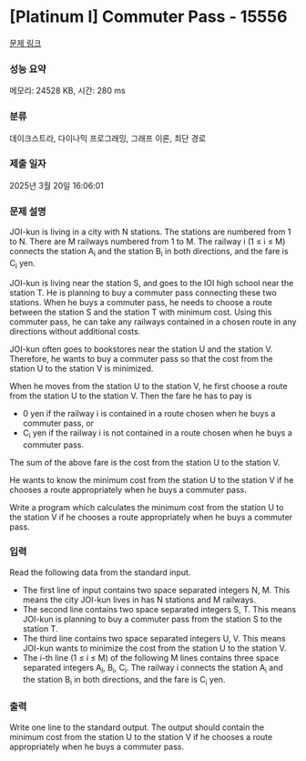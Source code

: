 # [Platinum I] Commuter Pass - 15556 

[문제 링크](https://www.acmicpc.net/problem/15556) 

### 성능 요약

메모리: 24528 KB, 시간: 280 ms

### 분류

데이크스트라, 다이나믹 프로그래밍, 그래프 이론, 최단 경로

### 제출 일자

2025년 3월 20일 16:06:01

### 문제 설명

<p>JOI-kun is living in a city with N stations. The stations are numbered from 1 to N. There are M railways numbered from 1 to M. The railway i (1 ≤ i ≤ M) connects the station A<sub>i</sub> and the station B<sub>i</sub> in both directions, and the fare is C<sub>i</sub> yen.</p>

<p>JOI-kun is living near the station S, and goes to the IOI high school near the station T. He is planning to buy a commuter pass connecting these two stations. When he buys a commuter pass, he needs to choose a route between the station S and the station T with minimum cost. Using this commuter pass, he can take any railways contained in a chosen route in any directions without additional costs.</p>

<p>JOI-kun often goes to bookstores near the station U and the station V. Therefore, he wants to buy a commuter pass so that the cost from the station U to the station V is minimized.</p>

<p>When he moves from the station U to the station V, he first choose a route from the station U to the station V. Then the fare he has to pay is</p>

<ul>
	<li>0 yen if the railway i is contained in a route chosen when he buys a commuter pass, or</li>
	<li>C<sub>i</sub> yen if the railway i is not contained in a route chosen when he buys a commuter pass.</li>
</ul>

<p>The sum of the above fare is the cost from the station U to the station V.</p>

<p>He wants to know the minimum cost from the station U to the station V if he chooses a route appropriately when he buys a commuter pass.</p>

<p>Write a program which calculates the minimum cost from the station U to the station V if he chooses a route appropriately when he buys a commuter pass.</p>

### 입력 

 <p>Read the following data from the standard input.</p>

<ul>
	<li>The first line of input contains two space separated integers N, M. This means the city JOI-kun lives in has N stations and M railways.</li>
	<li>The second line contains two space separated integers S, T. This means JOI-kun is planning to buy a commuter pass from the station S to the station T.</li>
	<li>The third line contains two space separated integers U, V. This means JOI-kun wants to minimize the cost from the station U to the station V.</li>
	<li>The i-th line (1 ≤ i ≤ M) of the following M lines contains three space separated integers A<sub>i</sub>, B<sub>i</sub>, C<sub>i</sub>. The railway i connects the station A<sub>i</sub> and the station B<sub>i</sub> in both directions, and the fare is C<sub>i</sub> yen.</li>
</ul>

### 출력 

 <p>Write one line to the standard output. The output should contain the minimum cost from the station U to the station V if he chooses a route appropriately when he buys a commuter pass.</p>

